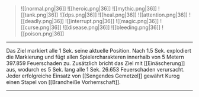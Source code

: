 > ![[normal.png|36]] ![[heroic.png|36]] ![[mythic.png|36]]
> ![[tank.png|36]] ![[dps.png|36]] ![[heal.png|36]]
> ![[attention.png|36]] ![[deadly.png|36]] ![[interrupt.png|36]]
> ![[magic.png|36]] ![[curse.png|36]] ![[disease.png|36]] ![[bleeding.png|36]] ![[poison.png|36]] 

***
Das Ziel markiert alle 1 Sek. seine aktuelle Position. Nach 1.5 Sek. explodiert die Markierung und fügt allen Spielercharakteren innerhalb von 5 Metern 397.859 Feuerschaden zu. Zusätzlich bricht das Ziel mit [[Einäscherung]] aus, wodurch es 5 Sek. lang alle 1 Sek. 26.653 Feuerschaden verursacht. Jeder erfolgreiche Einsatz von [[Sengendes Gemetzel]] gewährt Kurog einen Stapel von [[Brandheiße Vorherrschaft]].


***